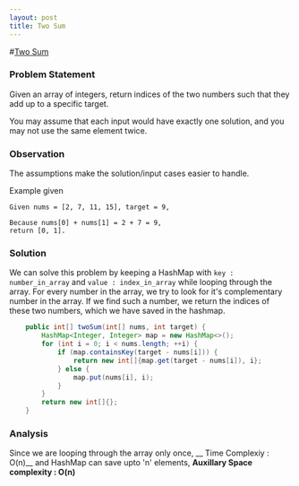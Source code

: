 ```yaml
---
layout: post
title: Two Sum
---
```

#[Two Sum](https://leetcode.com/problems/two-sum/)

### Problem Statement

Given an array of integers, return indices of the two numbers such that they add up to a specific target.

You may assume that each input would have exactly one solution, and you may not use the same element twice.

### Observation

The assumptions make the solution/input cases easier to handle.

Example given 

````
Given nums = [2, 7, 11, 15], target = 9,

Because nums[0] + nums[1] = 2 + 7 = 9,
return [0, 1].
````

### Solution

We can solve this problem by keeping a HashMap with `key : number_in_array` and `value : index_in_array` while looping through the array. For every number in the array, we try to look for it's complementary number in the array. If we find such a number, we return the indices of these two numbers, which we have saved in the hashmap. 
  
```Java
    public int[] twoSum(int[] nums, int target) {
        HashMap<Integer, Integer> map = new HashMap<>();
        for (int i = 0; i < nums.length; ++i) {
            if (map.containsKey(target - nums[i])) {
                return new int[]{map.get(target - nums[i]), i};
            } else {
                map.put(nums[i], i);
            }
        }
        return new int[]{};
    }
```

### Analysis

Since we are looping through the array only once, __    Time Complexiy : O(n)__ and HashMap can save upto 'n' elements, __Auxillary Space complexity : O(n)__